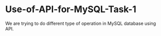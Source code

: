 # Use-of-API-for-MySQL-Task-1
We are trying to  do different type of operation  in MySQL database using API.
